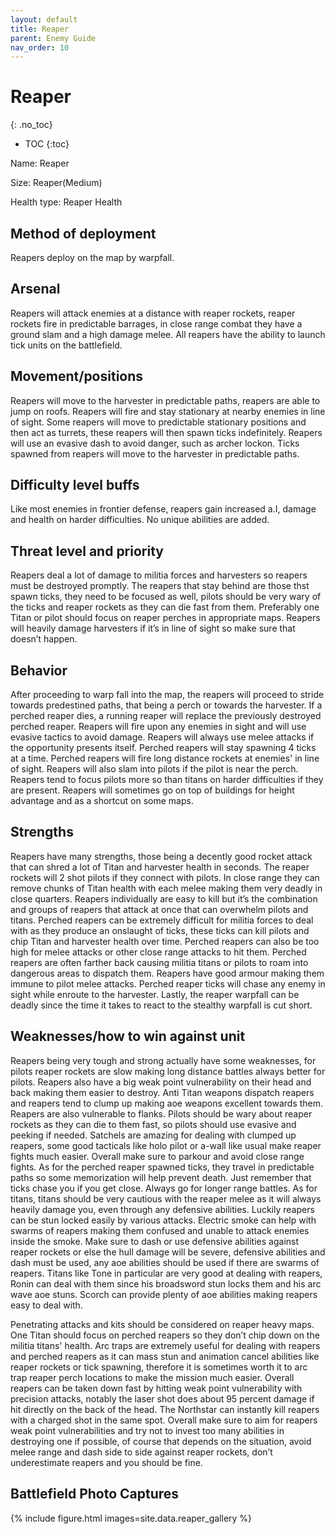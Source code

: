 ```yaml
---
layout: default
title: Reaper
parent: Enemy Guide
nav_order: 10
---
```


# Reaper
{: .no_toc}

- TOC
{:toc}

Name: Reaper

Size: Reaper(Medium)

Health type: Reaper Health

## Method of deployment

Reapers deploy on the map by warpfall.

## Arsenal

Reapers will attack enemies at a distance with reaper rockets, reaper rockets fire in predictable barrages, in close range combat they have a ground slam and a high damage melee. All reapers have the ability to launch tick units on the battlefield.

## Movement/positions

Reapers will move to the harvester in predictable paths, reapers are able to jump on roofs. Reapers will fire and stay stationary at nearby enemies in line of sight. Some reapers will move to predictable stationary positions and then act as turrets, these reapers will then spawn ticks indefinitely. Reapers will use an evasive dash to avoid danger, such as archer lockon. Ticks spawned from reapers will move to the harvester in predictable paths.

## Difficulty level buffs

Like most enemies in frontier defense, reapers gain increased a.I, damage and health on harder difficulties. No unique abilities are added.

## Threat level and priority 

Reapers deal a lot of damage to militia forces and harvesters so reapers must be destroyed promptly. The reapers that stay behind are those thst spawn ticks, they need to be focused as well, pilots should be very wary of the ticks and reaper rockets as they can die fast from them. Preferably one Titan or pilot should focus on reaper perches in appropriate maps. Reapers will heavily damage harvesters if it’s in line of sight so make sure that doesn’t happen. 

## Behavior

After proceeding to warp fall into the map, the reapers will proceed to stride towards predestined paths, that being a perch or towards the harvester. If a perched reaper dies, a running reaper will replace the previously destroyed perched reaper. Reapers will fire upon any enemies in sight and will use evasive tactics to avoid damage. Reapers will always use melee attacks if the opportunity presents itself. Perched reapers will stay spawning 4 ticks at a time. Perched reapers will fire long distance rockets at enemies' in line of sight. Reapers will also slam into pilots if the pilot is near the perch. Reapers tend to focus pilots more so than titans on harder difficulties if they are present. Reapers will sometimes go on top of buildings for height advantage and as a shortcut on some maps.

## Strengths

Reapers have many strengths, those being a decently good rocket attack that can shred a lot of Titan and harvester health in seconds. The reaper rockets will 2 shot pilots if they connect with pilots. In close range they can remove chunks of Titan health with each melee making them very deadly in close quarters. Reapers individually are easy to kill but it’s the combination and groups of reapers that attack at once that can overwhelm pilots and titans. Perched reapers can be extremely difficult for militia forces to deal with as they produce an onslaught of ticks, these ticks can kill pilots and chip Titan and harvester health over time. Perched reapers can also be too high for melee attacks or other close range attacks to hit them. Perched reapers are often farther back causing militia titans or pilots to roam into dangerous areas to dispatch them. Reapers have good armour making them immune to pilot melee attacks. Perched reaper ticks will chase any enemy in sight while enroute to the harvester. Lastly, the reaper warpfall can be deadly since the time it takes to react to the stealthy warpfall is cut short.

## Weaknesses/how to win against unit 

Reapers being very tough and strong actually have some weaknesses, for pilots reaper rockets are slow making long distance battles always better for pilots. Reapers also have a big weak point vulnerability on their head and back making them easier to destroy. Anti Titan weapons dispatch reapers and reapers tend to clump up making aoe weapons excellent towards them. Reapers are also vulnerable to flanks. Pilots should be wary about reaper rockets as they can die to them fast, so pilots should use evasive and peeking if needed. Satchels are amazing for dealing with clumped up reapers, some good tacticals like holo pilot or a-wall like usual make reaper fights much easier. Overall make sure to parkour and avoid close range fights. As for the perched reaper spawned ticks, they travel in predictable paths so some memorization will help prevent death. Just remember that ticks chase you if you get close. Always go for longer range battles. As for titans, titans should be very cautious with the reaper melee as it will always heavily damage you, even through any defensive abilities. Luckily reapers can be stun locked easily by various attacks. Electric smoke can help with swarms of reapers making them confused and unable to attack enemies inside the smoke. Make sure to dash or use defensive abilities against reaper rockets or else the hull damage will be severe, defensive abilities and dash must be used, any aoe abilities should be used if there are swarms of reapers. Titans like Tone in particular are very good at dealing with reapers, Ronin can deal with them since his broadsword stun locks them and his arc wave aoe stuns. Scorch can provide plenty of aoe abilities making reapers easy to deal with.

Penetrating attacks and kits should be considered on reaper heavy maps. One Titan should focus on perched reapers so they don’t chip down on the militia titans' health. Arc traps are extremely useful for dealing with reapers and perched reapers as it can mass stun and animation cancel abilities like reaper rockets or tick spawning, therefore it is sometimes worth it to arc trap reaper perch locations to make the mission much easier. Overall reapers can be taken down fast by hitting weak point vulnerability with precision attacks, notably the laser shot does about 95 percent damage if hit directly on the back of the head. The Northstar can instantly kill reapers with a charged shot in the same spot. Overall make sure to aim for reapers weak point vulnerabilities and try not to invest too many abilities in destroying one if possible, of course that depends on the situation, avoid melee range and dash side to side against reaper rockets, don’t underestimate reapers and you should be fine. 

## Battlefield Photo Captures

{% include figure.html images=site.data.reaper_gallery %}

